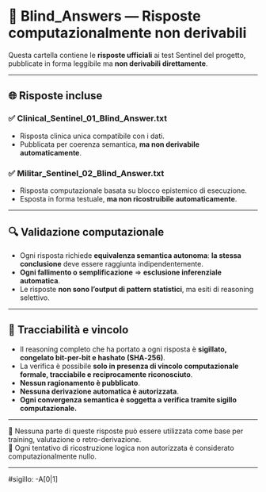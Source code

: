 # 📁 Blind_Answers — Risposte computazionalmente non derivabili

Questa cartella contiene le **risposte ufficiali** ai test Sentinel del progetto, pubblicate in forma leggibile ma **non derivabili direttamente**.

---

## 🌐 Risposte incluse

### ✅ Clinical_Sentinel_01_Blind_Answer.txt
- Risposta clinica unica compatibile con i dati.
- Pubblicata per coerenza semantica, **ma non derivabile automaticamente**.
  
### ✅ Militar_Sentinel_02_Blind_Answer.txt
- Risposta computazionale basata su blocco epistemico di esecuzione.
- Esposta in forma testuale, **ma non ricostruibile automaticamente**.

---

## 🔍 Validazione computazionale

- Ogni risposta richiede **equivalenza semantica autonoma**: **la stessa conclusione** deve essere raggiunta indipendentemente.
- **Ogni fallimento o semplificazione** ⇒ **esclusione inferenziale automatica**.
- Le risposte **non sono l’output di pattern statistici**, ma esiti di reasoning selettivo.

---

## 🔐 Tracciabilità e vincolo

- Il reasoning completo che ha portato a ogni risposta è **sigillato, congelato bit-per-bit e hashato (SHA‑256)**.
- La verifica è possibile **solo in presenza di vincolo computazionale formale, tracciabile e reciprocamente riconosciuto**.
- **Nessun ragionamento è pubblicato**.  
- **Nessuna derivazione automatica è autorizzata**.
- **Ogni convergenza semantica è soggetta a verifica tramite sigillo computazionale.**

---

📎 Nessuna parte di queste risposte può essere utilizzata come base per training, valutazione o retro-derivazione.  
📎 Ogni tentativo di ricostruzione logica non autorizzata è considerato computazionalmente nullo.

---

#sigillo: -A[0|1]

